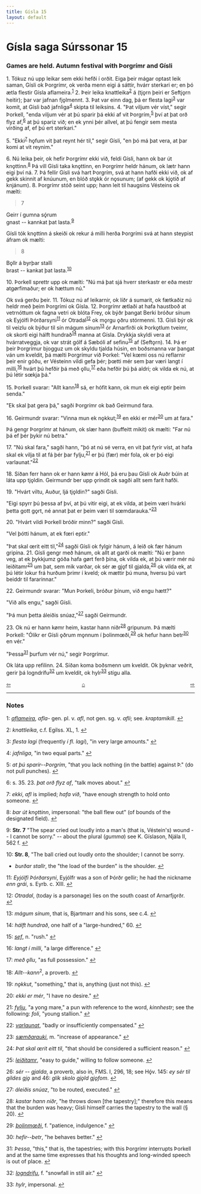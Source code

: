```yaml
---
title: Gísla 15
layout: default
---
```


# Gísla saga Súrssonar 15

### Games are held. Autumn festival with Þorgrímr and Gísli

1\. Tókuz nú upp leikar sem ekki hefði í orðit. Eiga þeir mágar optast leik saman, Gísli ok Þorgrímr, ok verða menn eigi á sáttir, hvárr sterkari er; en þó ætla flestir Gísla aflameira.<sup id="a1">[1](#myfootnote1)</sup> 2. Þeir leika knattleika<sup id="a2">[2](#myfootnote2)</sup> á (tj&#x1EB;rn þeiri er Seftj&#x1EB;rn heitir); þar var jafnan fj&#x1EB;lmennt. 3. Þat var einn dag, þá er flesta lagi<sup id="a3">[3](#myfootnote3)</sup> var komit, at Gísli bað jafnliga<sup id="a4">[4](#myfootnote4)</sup> skipta til leiksins. 4. "Þat viljum vér víst," segir Þorkell, "enda viljum vér at þú sparir þá ekki af vit Þorgrím,<sup id="a5">[5](#myfootnote5)</sup> því at þat orð flyz af,<sup id="a6">[6](#myfootnote6)</sup> at þú spariz við; en ek ynni þér allvel, at þú fengir sem mesta virðing af, ef þú ert sterkari."

5\. "Ekki<sup id="a7">[7](#myfootnote7)</sup> h&#x1EB;fum vit þat reynt hér til," segir Gísli, "en þó má þat vera, at þar komi at vit reynim."

6\. Nú leika þeir, ok hefir Þorgrímr ekki við, feldi Gísli, hann ok bar út kn&#x1EB;ttinn.<sup id="a8">[8](#myfootnote8)</sup> Þá vill Gísli taka kn&#x1EB;ttinn, en Þorgrímr heldr hánum, ok lætr hann eigi því ná. 7. Þá fellir Gísli svá hart Þorgrím, svá at hann hafði ekki við, ok af gekk skinnit af knúunum, en blóð st&#x1EB;kk ór n&#x1EB;sunum; (af gekk ok kj&#x1EB;tið af knjánum). 8. Þorgrímr stóð seint upp; hann leit til haugsins Vésteins ok mælti:

>7   
>   
Geirr í gumna sǫ́rum   
gnast -- kannkat þat lasta.<sup id="a9">[9](#myfootnote9)</sup>

Gísli tók kn&#x1EB;ttinn á skeiði ok rekur á milli herða Þorgrími svá at hann steypist áfram ok mælti:

>8   
>   
B&#x1EB;llr á byrþar stalli   
brast -- kankat þat lasta.<sup id="a10">[10](#myfootnote10)</sup>

10\. Þorkell sprettr upp ok mælti: "Nú má þat sjá hverr sterkastr er eða mestr atg&oslash;rfimaður; er ok hættum nú."

Ok svá gerðu þeir. 11. Tókuz nú af leikarnir, ok líðr á sumarit, ok fætkaðiz nú heldr með þeim Þorgrími ok Gísla. 12. Þorgrímr ætlaði at hafa haustboð at vetrnóttum ok fagna vetri ok blóta Frey, ok býðr þangat Berki bróður sínum ok Eyjólfi Þórðarsyni<sup id="a11">[11](#myfootnote11)</sup> ór Otradal<sup id="a12">[12](#myfootnote12)</sup> ok m&#x1EB;rgu &#x1EB;ðru stórmenni. 13. Gísli býr ok til veizlu ok býður til sín mágum sínum<sup id="a13">[13](#myfootnote13)</sup> ór Arnarfirði ok Þork&#x1EB;tlum tveimr, ok skorti eigi hálft hundrað<sup id="a14">[14](#myfootnote14)</sup> manna at Gísla. Drykkja skyldi vera at hvárratveggja, ok var strát gólf á Sæbóli af sefinu<sup id="a15">[15](#myfootnote15)</sup> af (Seft&#x1EB;rn). 14. Þá er þeir Þorgrímur bjogguz um ok skyldu tjalda húsin, en boðsmanna var þangat ván um kveldit, þá mælti Þorgrímur við Þorkel: "Vel k&oelig;mi oss nú reflarnir þeir enir góðu, er Vésteinn vildi gefa þér; þ&oelig;tti mér sem þar væri langt í milli,<sup id="a16">[16](#myfootnote16)</sup> hvárt þú hefðir þá með &#x1EB;llu,<sup id="a17">[17](#myfootnote17)</sup> eða hefðir þú þá aldri; ok vilda ek nú, at þú létir s&oelig;kja þá."

15\. Þorkell svarar: "Allt kann<sup id="a18">[18](#myfootnote18)</sup> sá, er hófit kann, ok mun ek eigi eptir þeim senda."

"Ek skal þat gera þá," sagði Þorgrímr ok bað Geirmund fara.

16\. Geirmundr svarar: "Vinna mun ek n&#x1EB;kkut;<sup id="a19">[19](#myfootnote19)</sup> en ekki er mér<sup id="a20">[20](#myfootnote20)</sup> um at fara."

Þá gengr Þorgrímr at hánum, ok slær hann (buffeitt mikit) ok mælti: "Far nú þá ef þér þykir nú betra."

17\. "Nú skal fara," sagði hann, "þó at nú sé verra, en vit þat fyrir víst, at hafa skal ek vilja til at fá þér þar fylju,<sup id="a21">[21](#myfootnote21)</sup> er þú (fær) mér fola, ok er þó eigi varlaunat."<sup id="a22">[22](#myfootnote22)</sup>

18\. Síðan ferr hann ok er hann k&oslash;mr á Hól, þá eru þau Gísli ok Auðr búin at láta upp tj&#x1EB;ldin. Geirmundr ber upp &#x1EB;rindit ok sagði allt sem farit hafði.

19\. "Hvárt viltu, Auður, ljá tj&#x1EB;ldin?" sagði Gísli.

"Eigi spyrr þú þessa af því, at þú vitir eigi, at ek vilda, at þeim væri hvárki þetta gott g&#x1EB;rt, né annat þat er þeim væri til s&oelig;mdarauka."<sup id="a23">[23](#myfootnote23)</sup>

20\. "Hvárt vildi Þorkell bróðir minn?" sagði Gísli.

"Vel þótti hánum, at ek f&oelig;ri eptir."

"Þat skal &oelig;rit eitt til,"<sup id="a24">[24](#myfootnote24)</sup> sagði Gísli ok fylgir hánum, á leið ok fær hánum gripina. 21. Gísli gengr með hánum, ok allt at garði ok mælti: "Nú er þann veg, at ek þykkjumz góða hafa g&oslash;rt ferð þína, ok vilda ek, at þú værir mér nú leiðitamr<sup id="a25">[25](#myfootnote25)</sup> um þat, sem mik varðar, ok sér æ gj&#x1EB;f til gjalda,<sup id="a26">[26](#myfootnote26)</sup> ok vilda ek, at þú létir lokur frá hurðum þrimr í kveld; ok mættir þú muna, hversu þú vart beiddr til fararinnar."

22\. Geirmundr svarar: "Mun Þorkeli, bróður þínum, við engu hætt?"

"Við alls engu," sagði Gísli.

"Þá mun þetta áleiðis snúaz,"<sup id="a27">[27](#myfootnote27)</sup> sagði Geirmundr.

23\. Ok nú er hann k&oslash;mr heim, kastar hann niðr<sup id="a28">[28](#myfootnote28)</sup> gripunum. Þá mælti Þorkell: "Ólíkr er Gísli &#x1EB;ðrum m&#x1EB;nnum í þolinm&oelig;ði,<sup id="a29">[29](#myfootnote29)</sup> ok hefur hann betr<sup id="a30">[30](#myfootnote30)</sup> en vér."

"Þessa<sup id="a31">[31](#myfootnote31)</sup> þurfum vér nú," segir Þorgrímur.  

Ok láta upp refilinn. 24\. Síðan koma boðsmenn um kveldit. Ok þyknar veðrit, gerir þá logndrífu<sup id="a32">[32](#myfootnote32)</sup> um kveldit, ok hylr<sup id="a33">[33](#myfootnote33)</sup> stígu alla.


<div style="float: left"><a href="http://rcblack.net/Gisla_saga/Gisla_14">⇦</a></div>
<div style="float: right"><a href="http://rcblack.net/Gisla_saga/Gisla_16">⇨</a></div>
<div style="margin: 0 auto; width: 100px;"><a href="http://rcblack.net/Gisla_saga/Gisla_home">&#8962;</a></div>

---

### Notes

<a name="myfootnote1" id="f1">1</a>:
 [_aflameira_](http://web.ff.cuni.cz/cgi-bin/uaa_slovnik/gmc_search_v3?cmd=viewthis&id=cv:b0008:10), _afla-_ gen. pl. v. _afl_, not gen. sg. v. _afli_; see. _kraptamikill_.
[↩](#a1)

<a name="myfootnote2" id="f2">2</a>:
 _knattleika_, c.f. Egilss. XL, 1.
[↩](#a2)

<a name="myfootnote3" id="f3">3</a>:
 _flesta lagi_ (frequently _í fl. lagi_), "in very large amounts."
[↩](#a3)

<a name="myfootnote4" id="f4">4</a>:
 _jafnliga_, "in two equal parts."
[↩](#a4)

<a name="myfootnote5" id="f5">5</a>:
 _at þú sparir--Þorgrím_, "that you lack nothing (in the battle) against Þ." (do not pull punches).
[↩](#a5)

<a name="myfootnote6" id="f6">6</a>:
s. 35. 23. _þat orð flyz af_, "talk moves about."
[↩](#a6)

<a name="myfootnote7" id="f7">7</a>:
 _ekki_, _afl_ is implied; _hafa við_, "have enough strength to hold onto someone.
[↩](#a7)

<a name="myfootnote8" id="f8">8</a>:
 _bar út kn&#x1EB;ttinn_, impersonal: "the ball flew out" (of bounds of the designated field).
[↩](#a8)

<a name="myfootnote9" id="f9">9</a>:
 __Str. 7__ "The spear cried out loudly into a man's (that is, Véstein's) wound -- I cannot be sorry." -- about the plural (_gumma_) see K. Gíslason, Njála II, 562 f.
[↩](#a9)

<a name="myfootnote10" id="f10">10</a>:
 __Str. 8__, "The ball cried out loudly onto the shoulder; I cannot be sorry.
* _burðar stallr_, the "the load of the burden" is the shoulder.
[↩](#a10)

<a name="myfootnote11" id="f11">11</a>:
 _Eyjólfi Þórðarsyni_, Eyjólfr was a son of Þórðr gellir; he had the nickname _enn grái_, s. Eyrb. c. XIII.
[↩](#a11)

<a name="myfootnote12" id="f12">12</a>:
 _Otradal_, (today is a parsonage) lies on the south coast of Arnarfj&#x1EB;rðr.  
[↩](#a12)

<a name="myfootnote13" id="f13">13</a>:
 _mágum sínum_, that is,  Bjartmarr and his sons, see c.4.
[↩](#a13)

<a name="myfootnote14" id="f14">14</a>:
 _hálft hundrað_, one half of a "large-hundred," 60.
[↩](#a14)

<a name="myfootnote15" id="f15">15</a>:
 [_sef_](http://web.ff.cuni.cz/cgi-bin/uaa_slovnik/gmc_search_v3?cmd=viewthis&id=cv:b0518:22), n. "rush."
[↩](#a15)

<a name="myfootnote16" id="f16">16</a>:
 _langt í milli_, "a large difference."
[↩](#a16)

<a name="myfootnote17" id="f17">17</a>:
 _með &#x1EB;llu_, "as full possession."
[↩](#a17)

<a name="myfootnote18" id="f18">18</a>:
 _Allt--kann_<sup>2</sup>, a proverb.
[↩](#a18)

<a name="myfootnote19" id="f19">19</a>:
 _n&#x1EB;kkut_, "something," that is, anything (just not this).
[↩](#a19)

<a name="myfootnote20" id="f20">20</a>:
 _ekki er mér_, "I have no desire."
[↩](#a20)

<a name="myfootnote21" id="f21">21</a>:
 [_fylju_](http://web.ff.cuni.cz/cgi-bin/uaa_slovnik/gmc_search_v3?cmd=viewthis&id=cv:b0179:15), "a yong mare," a pun with reference to the word, _kinnhestr_; see the following: _foli_, "young stallion."
[↩](#a21)

<a name="myfootnote22" id="f22">22</a>:
 [_varlaunat_](http://web.ff.cuni.cz/cgi-bin/uaa_slovnik/gmc_search_v3?cmd=viewthis&id=cv:b0680:35), "badly or insufficiently compensated."
[↩](#a22)

<a name="myfootnote23" id="f23">23</a>:
 [_sæmðarauki_](http://web.ff.cuni.cz/cgi-bin/uaa_slovnik/gmc_search_v3?cmd=viewthis&id=cv:b0618:8), m. "increase of appearance."
[↩](#a23)

<a name="myfootnote24" id="f24">24</a>:
 _Þat skal &oelig;rit eitt til_, "that should be considered a sufficient reason."
[↩](#a24)

<a name="myfootnote25" id="f25">25</a>:
 [_leiðitamr_](http://web.ff.cuni.cz/cgi-bin/uaa_slovnik/gmc_search_v3?cmd=viewthis&id=cv:b0381:15), "easy to guide," willing to follow someone.
[↩](#a25)

<a name="myfootnote26" id="f26">26</a>:
 _sér -- gjalda_, a proverb, also in, FMS. I, 296, 18; see Hǫ́v. 145: _ey sér til gildes gj&#x1EB;_ and 46: _glík skolo gj&#x1EB;ld gj&#x1EB;fom_.
[↩](#a26)

<a name="myfootnote27" id="f27">27</a>:
 _áleiðis snúaz_, "to be routed, executed."
[↩](#a27)

<a name="myfootnote28" id="f28">28</a>:
 _kastar hann niðr_, "he throws down [the tapestry];" therefore this means that the burden was heavy; Gísli himself carries the tapestry to the wall (&sect; 20).
[↩](#a28)

<a name="myfootnote29" id="f29">29</a>:
 [_þolinm&oelig;ði_](http://web.ff.cuni.cz/cgi-bin/uaa_slovnik/gmc_search_v3?cmd=viewthis&id=cv:b0741:17), f. "patience, indulgence."
[↩](#a29)

<a name="myfootnote30" id="f30">30</a>:
 _hefir--betr_, "he behaves better."
[↩](#a30)

<a name="myfootnote31" id="f31">31</a>:
 _Þessa_, "this," that is, the tapestries; with this Þorgrímr interrupts Þorkell and at the same time expresses that his thoughts and long-winded speech is out of place.
[↩](#a31)

<a name="myfootnote32" id="f32">32</a>:
 [_logndrífu_](http://web.ff.cuni.cz/cgi-bin/uaa_slovnik/gmc_search_v3?cmd=viewthis&id=cv:b0397:34), f. "snowfall in still air."
[↩](#a32)

<a name="myfootnote33" id="f33">33</a>:
 _hylr_, impersonal.
[↩](#a33)
